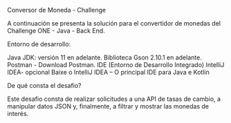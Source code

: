 Conversor de Moneda - Challenge

A continuación se presenta la solución para el convertidor de monedas del Challenge ONE - Java - Back End.

Entorno de desarrollo:

Java JDK: versión 11 en adelante.
Biblioteca Gson 2.10.1 en adelante.
Postman - Download Postman.
IDE (Entorno de Desarrollo Integrado) IntelliJ IDEA- opcional
Baixe o IntelliJ IDEA – O principal IDE para Java e Kotlin

De qué consta el desafio?

Este desafio consta de realizar solicitudes a una API de tasas de cambio, a manipular datos JSON y, finalmente, a filtrar y mostrar las monedas de interés.


